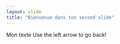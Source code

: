```yaml
---
layout: slide
title: "Bienvenue dans ton second slide"
---
```

Mon texte
Use the left arrow to go back!
